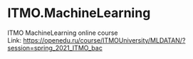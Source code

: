 # ITMO.MachineLearning
 ITMO MachineLearning online course  
 Link: https://openedu.ru/course/ITMOUniversity/MLDATAN/?session=spring_2021_ITMO_bac
